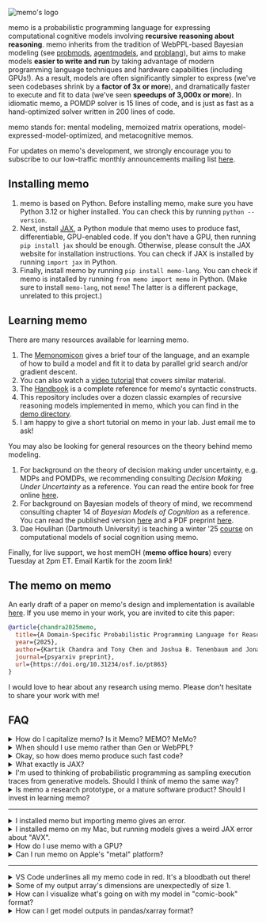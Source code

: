 ![memo's logo](https://github.com/kach/memo/raw/main/assets/logo.png)

memo is a probabilistic programming language for expressing computational cognitive models involving **recursive reasoning about reasoning**. memo inherits from the tradition of WebPPL-based Bayesian modeling (see [probmods](http://probmods.org/), [agentmodels](https://agentmodels.org/), and [problang](https://www.problang.org/)), but aims to make models **easier to write and run** by taking advantage of modern programming language techniques and hardware capabilities (including GPUs!). As a result, models are often significantly simpler to express (we've seen codebases shrink by a **factor of 3x or more**), and dramatically faster to execute and fit to data (we've seen **speedups of 3,000x or more**). In idiomatic memo, a POMDP solver is 15 lines of code, and is just as fast as a hand-optimized solver written in 200 lines of code.

memo stands for: mental modeling, memoized matrix operations, model-expressed-model-optimized, and metacognitive memos.

For updates on memo's development, we strongly encourage you to subscribe to our low-traffic monthly announcements mailing list [here](https://lists.csail.mit.edu/mailman/listinfo/memo-lang).

## Installing memo

1. memo is based on Python. Before installing memo, make sure you have Python 3.12 or higher installed. You can check this by running `python --version`.
2. Next, install [JAX](https://github.com/google/jax), a Python module that memo uses to produce fast, differentiable, GPU-enabled code. If you don't have a GPU, then running `pip install jax` should be enough. Otherwise, please consult the JAX website for installation instructions. You can check if JAX is installed by running `import jax` in Python.
3. Finally, install memo by running `pip install memo-lang`. You can check if memo is installed by running `from memo import memo` in Python. (Make sure to install `memo-lang`, not `memo`! The latter is a different package, unrelated to this project.)

## Learning memo

There are many resources available for learning memo.
1. The [Memonomicon](./demo/Memonomicon.ipynb) gives a brief tour of the language, and an example of how to build a model and fit it to data by parallel grid search and/or gradient descent.
2. You can also watch a [video tutorial](https://www.dropbox.com/scl/fi/c3jjup1lheowfppbz41zr/memo-live-tutorial.mp4?rlkey=ce7reeadff2nh2ktqh3tubbik&st=lai8yx1h&dl=0) that covers similar material.
3. The [Handbook](./Handbook.pdf) is a complete reference for memo's syntactic constructs.
4. This repository includes over a dozen classic examples of recursive reasoning models implemented in memo, which you can find in the [demo directory](./demo/).
5. I am happy to give a short tutorial on memo in your lab. Just email me to ask!

You may also be looking for general resources on the theory behind memo modeling.
1. For background on the theory of decision making under uncertainty, e.g. MDPs and POMDPs, we recommending consulting _Decision Making Under Uncertainty_ as a reference. You can read the entire book for free online [here](https://algorithmsbook.com/decisionmaking/).
2. For background on Bayesian models of theory of mind, we recommend consulting chapter 14 of _Bayesian Models of Cognition_ as a reference. You can read the published version [here](https://mitpress.ublish.com/ebook/bayesian-models-of-cognition-reverse-engineering-the-mind-preview/12799/341) and a PDF preprint [here](https://www.tomerullman.org/papers/BBB_chapter14.pdf).
3. Dae Houlihan (Dartmouth University) is teaching a winter '25 [course](https://comosoco.daeh.info) on computational models of social cognition using memo.

Finally, for live support, we host memOH (**memo office hours**) every Tuesday at 2pm ET. Email Kartik for the zoom link!

## The memo on memo

An early draft of a paper on memo's design and implementation is available [here](https://osf.io/preprints/psyarxiv/pt863). If you use memo in your work, you are invited to cite this paper:

```bibtex
@article{chandra2025memo,
  title={A Domain-Specific Probabilistic Programming Language for Reasoning About Reasoning (or: a memo on memo)},
  year={2025},
  author={Kartik Chandra and Tony Chen and Joshua B. Tenenbaum and Jonathan Ragan-Kelley},
  journal={psyarxiv preprint},
  url={https://doi.org/10.31234/osf.io/pt863}
}
```

I would love to hear about any research using memo. Please don't hesitate to share your work with me!

## FAQ

<details><summary>How do I capitalize memo? Is it Memo? MEMO? MeMo?</summary>

"memo," all-lowercase.
</details>

<details><summary>When should I use memo rather than Gen or WebPPL?</summary>

memo's core competence is fast tabular/enumerative inference on models with recursive reasoning about reasoning. That covers a wide range of common models: from RSA, to POMDP planning (value iteration = tabular operations), to inverse planning. In general, if you are making nested queries, we recommend using memo.

There are however two particular cases where you may prefer another PPL:
1. If you are interested specifically in modeling a sophisticated inference scheme, such as MCMC, particle filters, or variational inference, then we recommend trying Gen. _(But make sure you really need those tools — the fast enumerative inference provided by memo is often sufficient for many common kinds of models!)_
2. If you are performing inference over an unbounded domain of hypotheses with varied structure, such as programs generated by a grammar, then we recommend trying Gen or WebPPL because memo's tabular enumerative inference can only handle probability distributions with finite support. _(But if you are okay with inference over a "truncated" domain, e.g. the top 1,000,000 shortest programs, then memo can do that! Similarly, memo can handle continuous domains by discretizing finely.)_

The aforementioned cases are explicitly out of scope for memo. By specializing memo to a particular commonly-used class of models and inference strategies, we can produce extremely fast code that is difficult for general-purpose PPLs to produce.
</details>

<details><summary>Okay, so how does memo produce such fast code?</summary>

memo compiles enumerative inference to JAX array programs, which can be run extremely fast. The reason for this is that array programs are inherently very easy to execute in parallel (by performing operations on each element of the array independently). Modern hardware is particularly good at parallel processing.
</details>

<details><summary>What exactly is JAX?</summary>

[JAX](https://github.com/google/jax) is a library developed by Google that takes Python array programs (similar to NumPy) and compiles them to very fast code that can run on CPUs and GPUs, taking advantage of modern hardware functionality. JAX supports a lot of Google's deep learning, because neural networks involve a lot of array operations. memo compiles your probabilistic models into JAX array programs, and JAX further compiles those array programs into machine code.

Note that JAX has some unintuitive behaviors. We recommend reading [this guide](https://jax.readthedocs.io/en/latest/notebooks/Common_Gotchas_in_JAX.html) to get a sense of its "sharp edges."
</details>

<details><summary>I'm used to thinking of probabilistic programming as sampling execution traces from generative models. Should I think of memo the same way?</summary>

One way to think about memo is that it simulates _all_ possible traces at the same time. There is no need for sampling, because we always have access to the full posterior distribution.
</details>

<details><summary>Is memo a research prototype, or a mature software product? Should I invest in learning memo?</summary>

While memo originated as a research project, it is now stable software that is being used by many labs around the world. memo will be supported for a long time to come, and you should feel confident in using memo for your own projects.
</details>

---

<details>
<summary>I installed memo but importing memo gives an error.</summary>

Did you accidentally pip-install the (unrelated) package [memo](https://pypi.org/project/memo/) instead of [memo-lang](https://pypi.org/project/memo-lang/)?
</details>

<details>
<summary>I installed memo on my Mac, but running models gives a weird JAX error about "AVX".</summary>

The common cause of this is that you have a modern Mac (with an ARM processor), but an old version of Python (compiled for x86). We recommend the following installation strategy on ARM-based Macs:
1. Do not use conda.
2. Install Homebrew. Make sure you have the ARM version of brew: `brew --prefix` should be `/opt/homebrew`, and `brew config` should say `Rosetta 2: false`. If this is not the case, you have the x86 version of brew, which you should uninstall.
3. Install Python via `brew install python3`. Ensure that `python3 --version` works as expected, and that `which python3` points to something in `/opt/homebrew/bin/`.
4. In your project directory, create a virtual environment via `python3 -m venv venv`.
5. Activate the virtual environment via `. venv/bin/activate`. Your prompt should now begin with `(venv)`.
6. Install memo via `pip install memo-lang`.
</details>

<details><summary>How do I use memo with a GPU?</summary>

Assuming you have [installed JAX with GPU support](https://jax.readthedocs.io/en/latest/installation.html), all you have to do is plug in your GPU!
</details>

<details><summary>Can I run memo on Apple's "metal" platform?</summary>

Yes! See this issue for details: https://github.com/kach/memo/issues/66
</details>

---

<details><summary>VS Code underlines all my memo code in red. It's a bloodbath out there!</summary>

If you write `# type: ignore` at the top of your file (even before the imports), then VS Code will suppress the red lines. If you use Ruff, additionally add `# ruff: noqa`.
</details>

<details><summary>Some of my output array's dimensions are unexpectedly of size 1.</summary>

memo attempts to minimize redundant computation. If the output of your model doesn't depend on an input axis, then instead of repeating the computation along that axis, memo will set that axis to size 1. The idea is that [broadcasting](https://numpy.org/doc/stable/user/basics.broadcasting.html) will keep the array compatible with downstream computations.

As an example, consider the following models:

```python
X = np.arange(10)

@memo
def f[a: X, b: X]():
    return a
f().shape  # (10, 1) because output is independent of b

@memo
def f[a: X, b: X]():
    return b
f().shape  # (1, 10) because output is independent of a

@memo
def f[a: X, b: X]():
    return a + b
f().shape  # (10, 10) because output depends on a and b

@memo
def f[a: X, b: X]():
    return 999
f().shape  # (1, 1) because output depends on neither a nor b
```
</details>

<details><summary>How can I visualize what's going on with my model in "comic-book" format?</summary>

Use `@memo(save_comic="filename")` instead of just `@memo`. memo will produce a [Graphviz](https://graphviz.org/) `filename.dot` file that you can [render online](https://dreampuf.github.io/GraphvizOnline/). If you have Graphviz installed, memo will also automatically render a `filename.png` file for you.

</details>

<details><summary>How can I get model outputs in pandas/xarray format?</summary>
Pass in the <code>return_pandas=True</code> or <code>return_xarray=True</code> keyword arguments to your model. Your model will then return a tuple: the first argument will be the raw array, and the second argument will have a <code>.pandas</code> or <code>.xarray</code> property, respectively.
</details>
